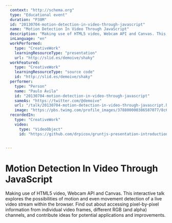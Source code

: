 ```yaml
---
  context: "http://schema.org"
  type: "Educational event"
  duration: "P30M"
  id: "20130704-motion-detection-in-video-through-javascript"
  name: "Motion Detection In Video Through JavaScript"
  description: "Making use of HTML5 video, Webcam API and Canvas. This interactive talk explores the possibilities of motion and even movement detection of a live video stream within the browser. Find out about accessing pixel-by-pixel information from individual video frames, different RGB (and alpha) channels, and contribute ideas for potential applications and improvements."
  inLanguage: "en"
  workPerformed: 
    type: "CreativeWork"
    learningResourceType: "presentation"
    url: "http://slid.es/demoive/shaky"
  workFeatured: 
    type: "CreativeWork"
    learningResourceType: "source code"
    id: "http://slid.es/demoive/shaky"
  performer: 
    type: "Person"
    name: "Paulo Ávila"
    id: "20130704-motion-detection-in-video-through-javascript"
    sameAs: "https://twitter.com/@demoive"
    url: "/talk/20130704-motion-detection-in-video-through-javascript.html"
    image: "https://pbs.twimg.com/profile_images/378800000386587077/8c68f64601fa8bece24c5dfe15d857a2.jpeg"
  recordedIn: 
    type: "CreativeWork"
    video: 
      type: "VideoObject"
      id: "https://github.com/drpicox/gruntjs-presentation-introduction"


---
```

# Motion Detection In Video Through JavaScript

Making use of HTML5 video, Webcam API and Canvas. This interactive talk explores the possibilities of motion and even movement detection of a live video stream within the browser. Find out about accessing pixel-by-pixel information from individual video frames, different RGB (and alpha) channels, and contribute ideas for potential applications and improvements.